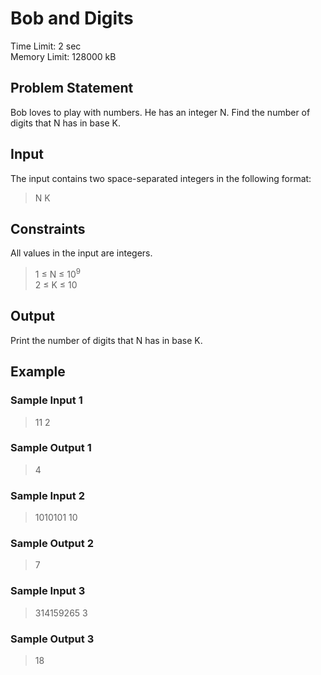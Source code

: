 # Bob and Digits
Time Limit: 2 sec<br>
Memory Limit: 128000 kB
## Problem Statement
Bob loves to play with numbers. He has an integer N. Find the number of digits that N has in base K.
## Input
The input contains two space-separated integers in the following format:
> N K

## Constraints
All values in the input are integers.
> 1 ≤ N ≤ 10<sup>9</sup> <br>
> 2 ≤ K ≤ 10
## Output
Print the number of digits that N has in base K.
## Example
### Sample Input 1
> 11 2
### Sample Output 1
> 4

### Sample Input 2
> 1010101 10
### Sample Output 2
> 7

### Sample Input 3
> 314159265 3
### Sample Output 3
> 18
